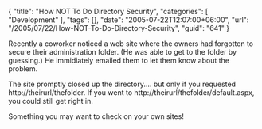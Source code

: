 {
	"title": "How NOT To Do Directory Security",
	"categories": [
		"Development"
	],
	"tags": [],
	"date": "2005-07-22T12:07:00+06:00",
	"url": "/2005/07/22/How-NOT-To-Do-Directory-Security",
	"guid": "641"
}

Recently a coworker noticed a web site where the owners had forgotten to secure their administration folder. (He was able to get to the folder by guessing.) He immidiately emailed them to let them know about the problem.

The site promptly closed up the directory.... but only if you requested http://theirurl/thefolder. If you went to http://theirurl/thefolder/default.aspx, you could still get right in.

Something you may want to check on your own sites!